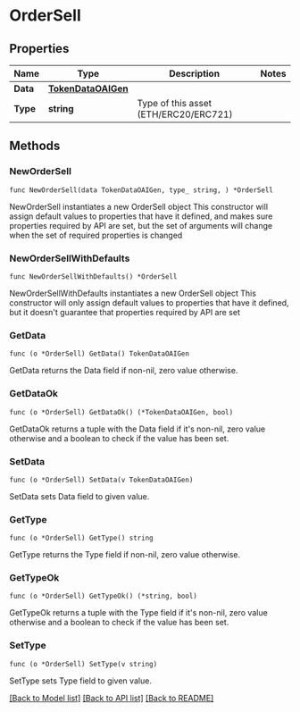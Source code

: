 # OrderSell

## Properties

Name | Type | Description | Notes
------------ | ------------- | ------------- | -------------
**Data** | [**TokenDataOAIGen**](TokenDataOAIGen.md) |  | 
**Type** | **string** | Type of this asset (ETH/ERC20/ERC721) | 

## Methods

### NewOrderSell

`func NewOrderSell(data TokenDataOAIGen, type_ string, ) *OrderSell`

NewOrderSell instantiates a new OrderSell object
This constructor will assign default values to properties that have it defined,
and makes sure properties required by API are set, but the set of arguments
will change when the set of required properties is changed

### NewOrderSellWithDefaults

`func NewOrderSellWithDefaults() *OrderSell`

NewOrderSellWithDefaults instantiates a new OrderSell object
This constructor will only assign default values to properties that have it defined,
but it doesn't guarantee that properties required by API are set

### GetData

`func (o *OrderSell) GetData() TokenDataOAIGen`

GetData returns the Data field if non-nil, zero value otherwise.

### GetDataOk

`func (o *OrderSell) GetDataOk() (*TokenDataOAIGen, bool)`

GetDataOk returns a tuple with the Data field if it's non-nil, zero value otherwise
and a boolean to check if the value has been set.

### SetData

`func (o *OrderSell) SetData(v TokenDataOAIGen)`

SetData sets Data field to given value.


### GetType

`func (o *OrderSell) GetType() string`

GetType returns the Type field if non-nil, zero value otherwise.

### GetTypeOk

`func (o *OrderSell) GetTypeOk() (*string, bool)`

GetTypeOk returns a tuple with the Type field if it's non-nil, zero value otherwise
and a boolean to check if the value has been set.

### SetType

`func (o *OrderSell) SetType(v string)`

SetType sets Type field to given value.



[[Back to Model list]](../README.md#documentation-for-models) [[Back to API list]](../README.md#documentation-for-api-endpoints) [[Back to README]](../README.md)


